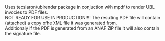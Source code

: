 Uses tecsiaron/ublrender package in conjuction with mpdf to render UBL invocies to PDF files.  
NOT READY FOR USE IN PRODUCTION!!!!
The resulting PDF file will contain (attached) a copy ofhe XML file it was generated from.  
Additionaly if the PDF is generated from an ANAF ZIP file it will also contain the signature file.  

